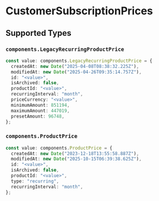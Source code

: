 # CustomerSubscriptionPrices


## Supported Types

### `components.LegacyRecurringProductPrice`

```typescript
const value: components.LegacyRecurringProductPrice = {
  createdAt: new Date("2025-04-08T08:38:32.225Z"),
  modifiedAt: new Date("2025-04-26T09:35:14.757Z"),
  id: "<value>",
  isArchived: false,
  productId: "<value>",
  recurringInterval: "month",
  priceCurrency: "<value>",
  minimumAmount: 851194,
  maximumAmount: 447019,
  presetAmount: 96748,
};
```

### `components.ProductPrice`

```typescript
const value: components.ProductPrice = {
  createdAt: new Date("2023-12-18T13:55:58.887Z"),
  modifiedAt: new Date("2025-10-15T06:39:38.625Z"),
  id: "<value>",
  isArchived: false,
  productId: "<value>",
  type: "recurring",
  recurringInterval: "month",
};
```


